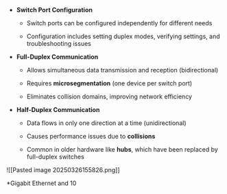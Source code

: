 - **Switch Port Configuration**
    
    - Switch ports can be configured independently for different needs
        
    - Configuration includes setting duplex modes, verifying settings, and troubleshooting issues
    
- **Full-Duplex Communication**
    
    - Allows simultaneous data transmission and reception (bidirectional)
        
    - Requires **microsegmentation** (one device per switch port)
        
    - Eliminates collision domains, improving network efficiency
    
- **Half-Duplex Communication**
    
    - Data flows in only one direction at a time (unidirectional)
        
    - Causes performance issues due to **collisions**
        
    - Common in older hardware like **hubs**, which have been replaced by full-duplex switches

![[Pasted image 20250326155826.png]]

*Gigabit Ethernet and 10 